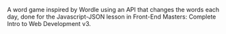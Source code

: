 A word game inspired by Wordle using an API that changes the words each day, done for the Javascript-JSON lesson in Front-End Masters: Complete Intro to Web Development v3.

